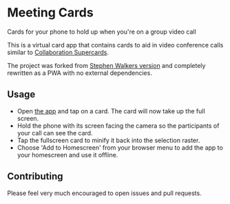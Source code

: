 # Meeting Cards
Cards for your phone to hold up
when you're on a group video call

This is a virtual card app that contains cards
to aid in video conference calls similar to
[Collaboration Supercards](https://www.collaborationsuperpowers.com/supercards/).

The project was forked from [Stephen Walkers version](https://github.com/stephenwalker78/meeting-cards)
and completely rewritten as a PWA with no external dependencies.

## Usage
- Open [the app](https://wyrfel.github.io/meeting-cards/) and tap on a card. The card will now take up the full screen.
- Hold the phone with its screen facing the camera
so the participants of your call can see the card.
- Tap the fullscreen card to minify it back into the
selection raster.
- Choose 'Add to Homescreen' from your browser menu
to add the app to your homescreen and use it offline.

## Contributing
Please feel very much encouraged to open issues and
pull requests.
